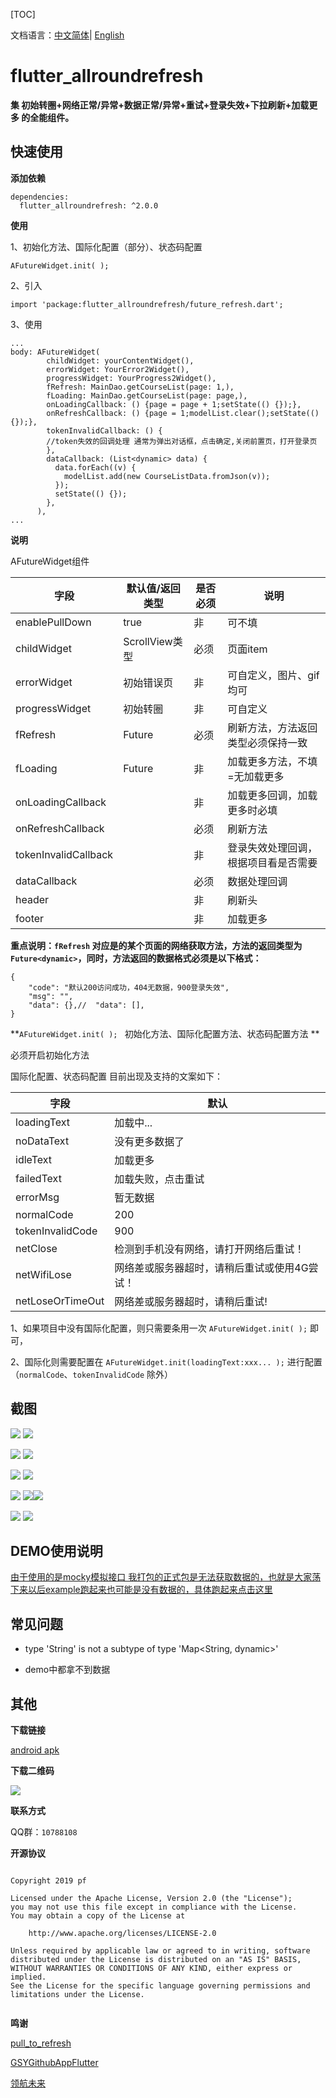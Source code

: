 [TOC]

文档语言：[中文简体](<https://github.com/android-pf/flutter_allroundrefresh/blob/master/README.md> )| [English](<https://github.com/android-pf/flutter_allroundrefresh/blob/master/README_EN.md> )

# flutter_allroundrefresh

**集 初始转圈+网络正常/异常+数据正常/异常+重试+登录失效+下拉刷新+加载更多 的全能组件。**

## 快速使用

**添加依赖**

```flutter
dependencies:
  flutter_allroundrefresh: ^2.0.0
```

**使用**

1、初始化方法、国际化配置（部分）、状态码配置

```flutter
AFutureWidget.init( );
```

2、引入

```flutter
import 'package:flutter_allroundrefresh/future_refresh.dart';
```

3、使用

```flutter
...
body: AFutureWidget(
        childWidget: yourContentWidget(),
        errorWidget: YourError2Widget(),
        progressWidget: YourProgress2Widget(),
        fRefresh: MainDao.getCourseList(page: 1,),
        fLoading: MainDao.getCourseList(page: page,),
        onLoadingCallback: () {page = page + 1;setState(() {});},
        onRefreshCallback: () {page = 1;modelList.clear();setState(() {});},
        tokenInvalidCallback: () {
        //token失效的回调处理 通常为弹出对话框，点击确定,关闭前置页，打开登录页
        },
        dataCallback: (List<dynamic> data) {
          data.forEach((v) {
            modelList.add(new CourseListData.fromJson(v));
          });
          setState(() {});
        },
      ),
...
```

**说明**

AFutureWidget组件

| 字段                 | 默认值/返回类型 | 是否必须 | 说明                                 |
| -------------------- | --------------- | -------- | ------------------------------------ |
| enablePullDown       | true            | 非       | 可不填                               |
| childWidget          | ScrollView类型  | 必须     | 页面item                             |
| errorWidget          | 初始错误页      | 非       | 可自定义，图片、gif均可              |
| progressWidget       | 初始转圈        | 非       | 可自定义                             |
| fRefresh             | Future<dynamic> | 必须     | 刷新方法，方法返回类型必须保持一致   |
| fLoading             | Future<dynamic> | 非       | 加载更多方法，不填=无加载更多        |
| onLoadingCallback    |                 | 非       | 加载更多回调，加载更多时必填         |
| onRefreshCallback    |                 | 必须     | 刷新方法                             |
| tokenInvalidCallback |                 | 非       | 登录失效处理回调，根据项目看是否需要 |
| dataCallback         |                 | 必须     | 数据处理回调                         |
| header               |                 | 非       | 刷新头                               |
| footer               |                 | 非       | 加载更多                             |

**重点说明：`fRefresh`  对应是的某个页面的网络获取方法，方法的返回类型为 `Future<dynamic>`，同时，方法返回的数据格式必须是以下格式：**

```flutter
{
    "code": "默认200访问成功，404无数据，900登录失效",
    "msg": "",
    "data": {},//  "data": [],
}
```



**`AFutureWidget.init( ); `  初始化方法、国际化配置方法、状态码配置方法 **

必须开启初始化方法

国际化配置、状态码配置 目前出现及支持的文案如下：

| 字段             | 默认                                         |
| ---------------- | -------------------------------------------- |
| loadingText      | 加载中...                                    |
| noDataText       | 没有更多数据了                               |
| idleText         | 加载更多                                     |
| failedText       | 加载失败，点击重试                           |
| errorMsg         | 暂无数据                                     |
| normalCode       | 200                                          |
| tokenInvalidCode | 900                                          |
| netClose         | 检测到手机没有网络，请打开网络后重试！       |
| netWifiLose      | 网络差或服务器超时，请稍后重试或使用4G尝试！ |
| netLoseOrTimeOut | 网络差或服务器超时，请稍后重试!              |

1、如果项目中没有国际化配置，则只需要条用一次 `AFutureWidget.init( );` 即可，

2、国际化则需要配置在 `AFutureWidget.init(loadingText:xxx... );`  进行配置（`normalCode`、`tokenInvalidCode` 除外）

## 截图

![](https://github.com/android-pf/flutter_allroundrefresh/blob/master/example/assets/screenShots/loading_more.gif)               ![](https://github.com/android-pf/flutter_allroundrefresh/blob/master/example/assets/screenShots/all.gif)

![](https://github.com/android-pf/flutter_allroundrefresh/blob/master/example/assets/screenShots/bottomBar.gif)               ![](https://github.com/android-pf/flutter_allroundrefresh/blob/master/example/assets/screenShots/def.gif)

![](https://github.com/android-pf/flutter_allroundrefresh/blob/master/example/assets/screenShots/error1.gif)               ![](https://github.com/android-pf/flutter_allroundrefresh/blob/master/example/assets/screenShots/error2.gif)

![](https://github.com/android-pf/flutter_allroundrefresh/blob/master/example/assets/screenShots/head1.gif)               ![](https://github.com/android-pf/flutter_allroundrefresh/blob/master/example/assets/screenShots/head2.gif)![](https://github.com/android-pf/flutter_allroundrefresh/blob/master/example/assets/screenShots/no_data.gif)

![](https://github.com/android-pf/flutter_allroundrefresh/blob/master/example/assets/screenShots/relogin.gif)               ![](https://github.com/android-pf/flutter_allroundrefresh/blob/master/example/assets/screenShots/tabbar.gif)



## DEMO使用说明

[由于使用的是mocky模拟接口 我打包的正式包是无法获取数据的，也就是大家荡下来以后example跑起来也可能是没有数据的，具体跑起来点击这里](https://github.com/android-pf/flutter_allroundrefresh/blob/master/example/README.md)



## 常见问题

- type 'String' is not a subtype of type 'Map<String, dynamic>'

- demo中都拿不到数据

  

## 其他

**下载链接**

[android apk](https://www.pgyer.com/X4Bi )

**下载二维码**

![](https://www.pgyer.com/app/qrcode/X4Bi)

**联系方式**

QQ群：`10788108`

**开源协议**

```
 
Copyright 2019 pf

Licensed under the Apache License, Version 2.0 (the "License");
you may not use this file except in compliance with the License.
You may obtain a copy of the License at

    http://www.apache.org/licenses/LICENSE-2.0

Unless required by applicable law or agreed to in writing, software
distributed under the License is distributed on an "AS IS" BASIS,
WITHOUT WARRANTIES OR CONDITIONS OF ANY KIND, either express or implied.
See the License for the specific language governing permissions and
limitations under the License.
 
```

**鸣谢**

[pull_to_refresh](https://pub.flutter-io.cn/packages/pull_to_refresh )

[GSYGithubAppFlutter](https://github.com/CarGuo/GSYGithubAppFlutter )

[领航未来](http://wzk.36ve.com/index.php/home/index )







